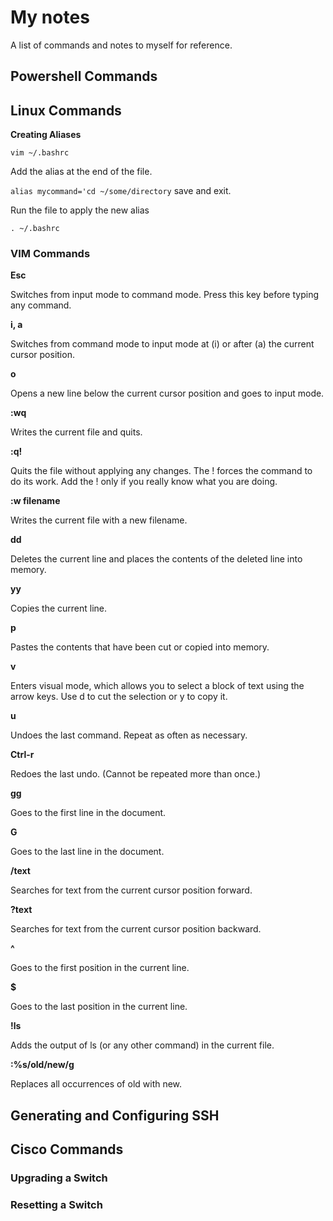 # My notes 

A list of commands and notes to myself for reference.

## Powershell Commands

## Linux Commands
**Creating Aliases**

`
vim ~/.bashrc
`

Add the alias at the end of the file.

`
alias mycommand='cd ~/some/directory
`
save and exit.

Run the file to apply the new alias

`
. ~/.bashrc
`

### VIM Commands
**Esc**

Switches from input mode to command mode. Press this key before typing any command.

**i, a**

Switches from command mode to input mode at (i) or after (a) the current cursor position.

**o**

Opens a new line below the current cursor position and goes to input mode.

**:wq**

Writes the current file and quits.

**:q!**

Quits the file without applying any changes. The ! forces the command to do its work. Add the ! only if you really know what you are doing.

**:w filename**

Writes the current file with a new filename.

**dd**

Deletes the current line and places the contents of the deleted line into memory.

**yy**

Copies the current line.

**p**

Pastes the contents that have been cut or copied into memory.

**v**

Enters visual mode, which allows you to select a block of text using the arrow keys. Use d to cut the selection or y to copy it.

**u**

Undoes the last command. Repeat as often as necessary.

**Ctrl-r**

Redoes the last undo. (Cannot be repeated more than once.)

**gg**

Goes to the first line in the document.

**G**

Goes to the last line in the document.

**/text**

Searches for text from the current cursor position forward.

**?text**

Searches for text from the current cursor position backward.

**^**

Goes to the first position in the current line.

**$**

Goes to the last position in the current line.

**!ls**

Adds the output of ls (or any other command) in the current file.

**:%s/old/new/g**

Replaces all occurrences of old with new.

## Generating and Configuring SSH

## Cisco Commands

### Upgrading a Switch

### Resetting a Switch
